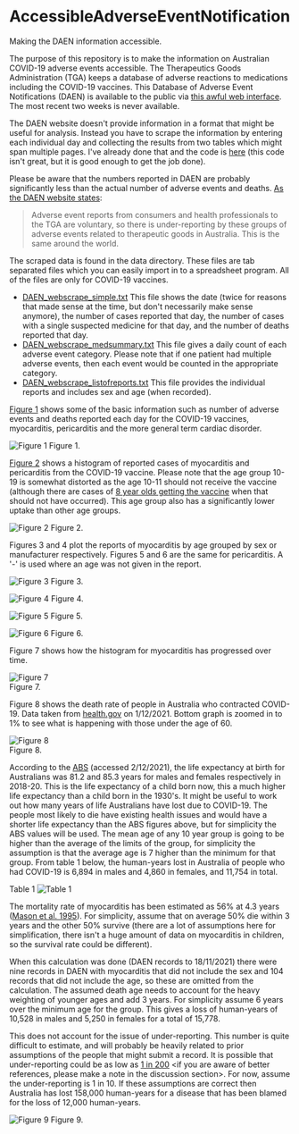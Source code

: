 # AccessibleAdverseEventNotification
Making the DAEN information accessible.

The purpose of this repository is to make the information on Australian COVID-19 adverse events accessible. The Therapeutics Goods Administration (TGA) keeps a database of adverse reactions to medications including the COVID-19 vaccines. This Database of Adverse Event Notifications (DAEN) is available to the public via [this awful web interface](https://apps.tga.gov.au/PROD/DAEN/daen-entry.aspx). The most recent two weeks is never available.

The DAEN website doesn't provide information in a format that might be useful for analysis. Instead you have to scrape the information by entering each individual day and collecting the results from two tables which might span multiple pages. I've already done that and the code is [here](code/DAEN_scrape.py) (this code isn't great, but it is good enough to get the job done).

Please be aware that the numbers reported in DAEN are probably significantly less than the actual number of adverse events and deaths. [As the DAEN website states](https://www.tga.gov.au/about-daen-medicines):
> Adverse event reports from consumers and health professionals to the TGA are voluntary, so there is under-reporting by these groups of adverse events related to therapeutic goods in Australia. This is the same around the world.

The scraped data is found in the data directory. These files are tab separated files which you can easily import in to a spreadsheet program. All of the files are only for COVID-19 vaccines.
- [DAEN_webscrape_simple.txt](data/DAEN_webscrape_simple.txt) This file shows the date (twice for reasons that made sense at the time, but don't necessarily make sense anymore), the number of cases reported that day, the number of cases with a single suspected medicine for that day, and the number of deaths reported that day.
- [DAEN_webscrape_medsummary.txt](data/DAEN_webscrape_medsummary.txt) This file gives a daily count of each adverse event category. Please note that if one patient had multiple adverse events, then each event would be counted in the appropriate category.
- [DAEN_webscrape_listofreports.txt](data/DAEN_webscrape_listofreports.txt) This file provides the individual reports and includes sex and age (when recorded).

[Figure 1](graphs/DAEN%20cases.png) shows some of the basic information such as number of adverse events and deaths reported each day for the COVID-19 vaccines, myocarditis, pericarditis and the more general term cardiac disorder. 

![Figure 1](graphs/DAEN%20cases.png)
Figure 1.

[Figure 2](graphs/DAEN%20histogram%20myocarditis%20age.png) shows a histogram of reported cases of myocarditis and pericarditis from the COVID-19 vaccine. Please note that the age group 10-19 is somewhat distorted as the age 10-11 should not receive the vaccine (although there are cases of [8 year olds getting the vaccine](graphs/DAEN%20young%20vaccinated.png) when that should not have occurred). This age group also has a significantly lower uptake than other age groups.

![Figure 2](graphs/DAEN%20histogram%20myocarditis%20age.png)
Figure 2.

Figures 3 and 4 plot the reports of myocarditis by age grouped by sex or manufacturer respectively. Figures 5 and 6 are the same for pericarditis. A '-' is used where an age was not given in the report.

![Figure 3](graphs/DAEN%20myocarditis%20cases%20age.png)
Figure 3.

![Figure 4](graphs/DAEN%20myocarditis%20cases%20manufacturer.png)
Figure 4.

![Figure 5](graphs/DAEN%20pericarditis%20cases%20age.png)
Figure 5.

![Figure 6](graphs/DAEN%20pericarditis%20cases%20manufacturer.png)
Figure 6.

Figure 7 shows how the histogram for myocarditis has progressed over time. 

![Figure 7](graphs/DAEN_histogram_myocarditis_age.gif)  
Figure 7.

Figure 8 shows the death rate of people in Australia who contracted COVID-19. Data taken from [health.gov](https://www.health.gov.au/news/health-alerts/novel-coronavirus-2019-ncov-health-alert/coronavirus-covid-19-case-numbers-and-statistics#cases-and-deaths-by-age-and-sex) on 1/12/2021. Bottom graph is zoomed in to 1% to see what is happening with those under the age of 60.

![Figure 8](graphs/Death%20rate.png)  
Figure 8.

According to the [ABS](https://www.abs.gov.au/statistics/people/population/life-tables/latest-release) (accessed 2/12/2021), the life expectancy at birth for Australians was 81.2 and 85.3 years for males and females respectively in 2018-20. This is the life expectancy of a child born now, this a much higher life expectancy than a child born in the 1930's. It might be useful to work out how many years of life Australians have lost due to COVID-19. The people most likely to die have existing health issues and would have a shorter life expectancy than the ABS figures above, but for simplicity the ABS values will be used. The mean age of any 10 year group is going to be higher than the average of the limits of the group, for simplicity the assumption is that the average age is 7 higher than the minimum for that group. From table 1 below, the human-years lost in Australia of people who had COVID-19 is 6,894 in males and 4,860 in females, and 11,754 in total.

Table 1
![Table 1](graphs/Years%20lost%20to%20COVID-19%20vaccine%20-%20table.png)

The mortality rate of myocarditis has been estimated as 56% at 4.3 years ([Mason et al. 1995](https://pubmed.ncbi.nlm.nih.gov/7596370/)). For simplicity, assume that on average 50% die within 3 years and the other 50% survive (there are a lot of assumptions here for simplification, there isn't a huge amount of data on myocarditis in children, so the survival rate could be different). 

When this calculation was done (DAEN records to 18/11/2021) there were nine records in DAEN with myocarditis that did not include the sex and 104 records that did not include the age, so these are omitted from the calculation. The assumed death age needs to account for the heavy weighting of younger ages and add 3 years. For simplicity assume 6 years over the minimum age for the group. This gives a loss of human-years of 10,528 in males and 5,250 in females for a total of 15,778.

This does not account for the issue of under-reporting. This number is quite difficult to estimate, and will probably be heavily related to prior assumptions of the people that might submit a record. It is possible that under-reporting could be as low as [1 in 200](https://www.bmj.com/rapid-response/2011/11/02/underreporting-vaccine-adverse-events) <if you are aware of better references, please make a note in the discussion section>. For now, assume the under-reporting is 1 in 10. If these assumptions are correct then Australia has lost 158,000 human-years for a disease that has been blamed for the loss of 12,000 human-years.

![Figure 9](graphs/Years%20lost%20to%20COVID-19%20vaccine%20-%20graph.png)
Figure 9.
